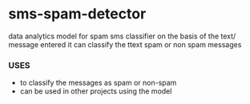 # sms-spam-detector
data analytics model for spam sms classifier on the basis of the text/ message entered it can classify the ttext spam or non spam messages 

<h3><b> USES </b></h3>
<ul>
  <li>to classify the messages as spam or non-spam</li>
  <li>can be used in other projects using the model</li>
</ul>

<p>
